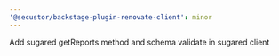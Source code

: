 ```yaml
---
'@secustor/backstage-plugin-renovate-client': minor
---
```


Add sugared getReports method and schema validate in sugared client

